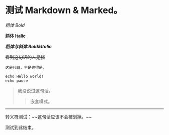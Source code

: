 # 测试 Markdown & Marked。

*粗体 Bold*

**斜体 Italic**

**_粗体与斜体 Bold&Italic_**

~~看到这句话的人是猪~~

`这是代码，不是也得是。`

```
echo Hello world!
echo pause
```

> 我没说过这句话。
>> 嵌套模式。

***

转义符测试：\~\~这句话应该不会被划掉。\~\~

测试到此结束。
